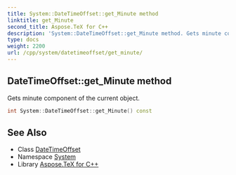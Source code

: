 ```yaml
---
title: System::DateTimeOffset::get_Minute method
linktitle: get_Minute
second_title: Aspose.TeX for C++
description: 'System::DateTimeOffset::get_Minute method. Gets minute component of the current object in C++.'
type: docs
weight: 2200
url: /cpp/system/datetimeoffset/get_minute/
---
```

## DateTimeOffset::get_Minute method


Gets minute component of the current object.

```cpp
int System::DateTimeOffset::get_Minute() const
```

## See Also

* Class [DateTimeOffset](../)
* Namespace [System](../../)
* Library [Aspose.TeX for C++](../../../)
